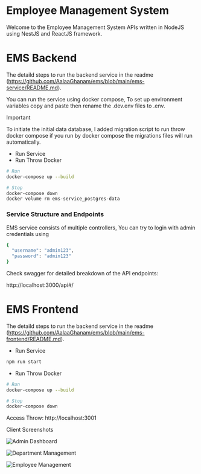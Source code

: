 # Employee Management System

Welcome to the Employee Management System APIs written in NodeJS using NestJS and ReactJS framework.
# EMS Backend

The detaild steps to run the backend service in the readme (https://github.com/AalaaGhanam/ems/blob/main/ems-service/README.md).

You can run the service using docker compose,
To set up environment variables copy and paste then rename the .dev.env files to .env.

> [!IMPORTANT]
> To initiate the initial data database, I added migration script to run throw docker compose if you run by docker compose the migrations files will run automatically.


- Run Service
- Run Throw Docker
```sh
# Run
docker-compose up --build

# Stop
docker-compose down
docker volume rm ems-service_postgres-data
```

### Service Structure and Endpoints
 
EMS service consists of multiple controllers, 
You can try to login with admin credentials using 
```sh
{
  "username": "admin123",
  "password": "admin123"
}
```
Check swagger for detailed breakdown of the API endpoints:

http://localhost:3000/api#/

# EMS Frontend

The detaild steps to run the backend service in the readme (https://github.com/AalaaGhanam/ems/blob/main/ems-frontend/README.md).

- Run Service

```sh
npm run start
```

- Run Throw Docker
```sh
# Run
docker-compose up --build

# Stop
docker-compose down
```

Access Throw: http://localhost:3001

Client Screenshots

![Admin Dashboard](<blob/Screenshot 2025-01-08 at 5.50.36 PM.png?raw=true>)

![Department Management](<blob/Screenshot 2025-01-08 at 5.51.05 PM.png?raw=true>)

![Employee Management](<blob/Screenshot 2025-01-08 at 5.50.56 PM.png?raw=true>)
